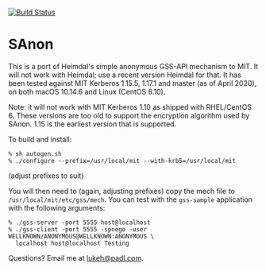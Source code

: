[![Build Status](https://travis-ci.com/PADL/mech_sanon.svg?branch=master)](https://travis-ci.org/PADL/mech_sanon)

SAnon
=====

This is a port of Heimdal's simple anonymous GSS-API mechanism to MIT. It will not work with Heimdal; use a recent version Heimdal for that. It has been tested against MIT Kerberos 1.15.5, 1.17.1 and master (as of April 2020), on both macOS 10.14.6 and Linux (CentOS 6.10).

Note: it will not work with MIT Kerberos 1.10 as shipped with RHEL/CentOS 6. These versions are too old to support the encryption algorithm used by SAnon. 1.15 is the earliest version that is supported.

To build and install:

```
% sh autogen.sh
% ./configure --prefix=/usr/local/mit --with-krb5=/usr/local/mit
```

(adjust prefixes to suit)

You will then need to (again, adjusting prefixes) copy the mech file to `/usr/local/mit/etc/gss/mech`. You can test with the `gss-sample` application with the following arguments:

```
% ./gss-server -port 5555 host@localhost
% ./gss-client -port 5555 -spnego -user WELLKNOWN/ANONYMOUS@WELLKNOWN:ANONYMOUS \
  localhost host@localhost Testing
```

Questions? Email me at lukeh@padl.com.
